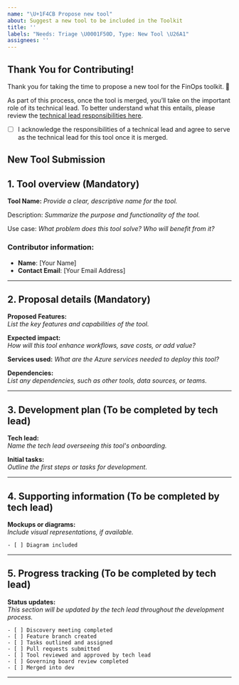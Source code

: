 ```yaml
---
name: "\U+1F4CB Propose new tool"
about: Suggest a new tool to be included in the Toolkit
title: ''
labels: "Needs: Triage \U0001F50D, Type: New Tool \U26A1"
assignees: ''
---
```

## Thank You for Contributing!  
Thank you for taking the time to propose a new tool for the FinOps toolkit. 🙌  

As part of this process, once the tool is merged, you’ll take on the important role of its technical lead. To better understand what this entails, please review the [technical lead responsibilities here](https://github.com/microsoft/finops-toolkit/blob/dev/docs-wiki/Advisory-council.md).  

- [ ] I acknowledge the responsibilities of a technical lead and agree to serve as the technical lead for this tool once it is merged.  

## New Tool Submission

## 1. Tool overview (Mandatory)
**Tool Name:**
_Provide a clear, descriptive name for the tool._  

Description:
_Summarize the purpose and functionality of the tool._  

 Use case:
_What problem does this tool solve? Who will benefit from it?_  

### Contributor information:
- **Name**: [Your Name]
- **Contact Email**: [Your Email Address]

---

## 2. Proposal details (Mandatory)
**Proposed Features:**  
_List the key features and capabilities of the tool._  

**Expected impact:**  
_How will this tool enhance workflows, save costs, or add value?_  

**Services used:**
_What are the Azure services needed to deploy this tool?_

**Dependencies:**  
_List any dependencies, such as other tools, data sources, or teams._  

---
## 3. Development plan (To be completed by tech lead)

**Tech lead:**  
_Name the tech lead overseeing this tool's onboarding._  

**Initial tasks:**  
_Outline the first steps or tasks for development._  


---

## 4. Supporting information (To be completed by tech lead)
**Mockups or diagrams:**  
_Include visual representations, if available._  
```[tasklist]
- [ ] Diagram included
```
---


## 5. Progress tracking (To be completed by tech lead)
**Status updates:**  
_This section will be updated by the tech lead throughout the development process._  
```[tasklist]
- [ ] Discovery meeting completed  
- [ ] Feature branch created  
- [ ] Tasks outlined and assigned  
- [ ] Pull requests submitted  
- [ ] Tool reviewed and approved by tech lead  
- [ ] Governing board review completed  
- [ ] Merged into dev  
```
---


